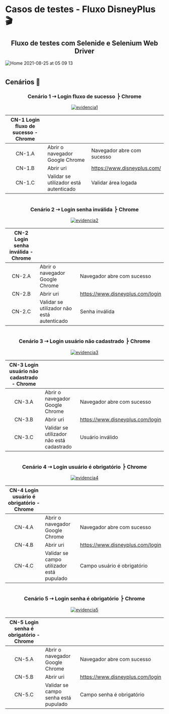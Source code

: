 # Casos de testes - Fluxo DisneyPlus 🎬

<div text align="center">
  
## Fluxo de testes com Selenide e Selenium Web Driver
  
</div>
  
![Home 2021-08-25 at 05 09 13](https://user-images.githubusercontent.com/990877/130764847-688c1eb8-bce7-41c1-85e9-e163a8add655.png)

#

## Cenários 📸

<div text align="center">
  
### Cenário 1 ⇢ Login fluxo de sucesso ⎬ Chrome
  
<a href="https://user-images.githubusercontent.com/990877/130768388-4f9911c5-be81-4766-9e57-7c0db801a65d.png"/><img alt="evidencia1" src="https://img.shields.io/badge/evidence-IO-green"/></a>
</div>
  
| CN-1 Login fluxo de sucesso - Chrome  |   |   |
|:-:|---|---|
|  CN-1.A | Abrir o navegador Google Chrome  | Navegador abre com sucesso  |
|  CN-1.B | Abrir uri  | https://www.disneyplus.com/  |
|  CN-1.C | Validar se  utilizador está autenticado | Validar área logada

#
#

<div text align="center">
  
### Cenário 2 ⇢ Login senha inválida ⎬ Chrome
  
<a href="https://user-images.githubusercontent.com/990877/130779171-b794ee15-c712-4d14-8dfe-f99702c10247.png"/><img alt="evidencia2" src="https://img.shields.io/badge/evidence-IO-green"/></a>
</div>

| CN-2 Login senha inválida - Chrome  |   |   |
|:-:|---|---|
|  CN-2.A | Abrir o navegador Google Chrome  | Navegador abre com sucesso  |
|  CN-2.B | Abrir uri  | https://www.disneyplus.com/login  |
|  CN-2.C | Validar se  utilizador não está autenticado | Senha inválida

  
#
#

<div text align="center">
  
### Cenário 3 ⇢ Login usuário não cadastrado ⎬ Chrome
  
<a href=""/><img alt="evidencia3" src="https://img.shields.io/badge/evidence-IO-green"/></a>
</div>

| CN-3 Login usuário não cadastrado - Chrome  |   |   |
|:-:|---|---|
|  CN-3.A | Abrir o navegador Google Chrome  | Navegador abre com sucesso  |
|  CN-3.B | Abrir uri  | https://www.disneyplus.com/login  |
|  CN-3.C | Validar se  utilizador não está cadastrado | Usuário inválido


#
#

<div text align="center">
  
### Cenário 4 ⇢ Login usuário é obrigatório ⎬ Chrome
  
<a href=""/><img alt="evidencia4" src="https://img.shields.io/badge/evidence-IO-green"/></a>
</div>


| CN-4 Login usuário é obrigatório - Chrome  |   |   |
|:-:|---|---|
|  CN-4.A | Abrir o navegador Google Chrome  | Navegador abre com sucesso  |
|  CN-4.B | Abrir uri  | https://www.disneyplus.com/login  |
|  CN-4.C | Validar se campo utilizador está pupulado | Campo usuário é obrigatório
   

#
#

<div text align="center">
  
### Cenário 5 ⇢ Login senha é obrigatório ⎬ Chrome
  
<a href=""/><img alt="evidencia5" src="https://img.shields.io/badge/evidence-IO-green"/></a>
</div>

| CN-5 Login senha é obrigatório - Chrome  |   |   |
|:-:|---|---|
|  CN-5.A | Abrir o navegador Google Chrome  | Navegador abre com sucesso  |
|  CN-5.B | Abrir uri  | https://www.disneyplus.com/login  |
|  CN-5.C | Validar se campo senha está pupulado | Campo senha é obrigatório

#
